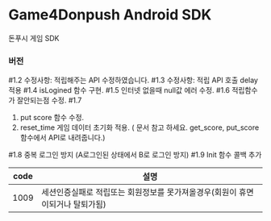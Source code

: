 # Game4Donpush Android SDK
돈푸시 게임 SDK


### 버전

#1.2
수정사항: 적립해주는 API 수정하였습니다.
#1.3 
수정사항: 적립 API 호출 delay적용
#1.4 
isLogined 함수 구현.
#1.5 
인터넷 없을때 null값 에러 수정.
#1.6 
적립함수가 잘안되는점 수정.
#1.7   
1. put score  함수 수정. 
2. reset_time 게임 데이터 초기화 적용. ( 문서 참고 하세요. get_score, put_score 함수에서 API로 내려줍니다.)
 
#1.8 
 중복 로그인 방지 (A로그인된 상태에서 B로 로그인 방지)
#1.9 
 Init 함수 콜백 추가
 
 
| code | 설명 |
|---|---|
| 1009 | 세션인증실패로 적립또는 회원정보를 못가져올경우(회원이 휴면이되거나 탈퇴가됨) |


 
